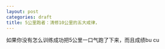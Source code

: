 ```yaml
---
layout: post
categories: draft
title: 5公里跑者：清修10公里的五大戒律，
---
```


如果你没有怎么训练成功把5公里一口气跑了下来，而且成绩bu cu
<!--stackedit_data:
eyJoaXN0b3J5IjpbLTc2OTYzNjg0Ml19
-->